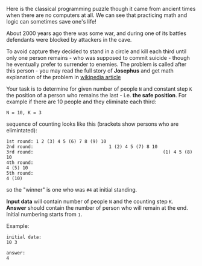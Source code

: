 Here is the classical programming puzzle though it came from ancient times when there are no computers at all. We can
see that practicing math and logic can sometimes save one's life!

About 2000 years ago there was some war, and during one of its battles defendants were blocked by attackers in the cave.

To avoid capture they decided to stand in a circle and kill each third until only one person remains - who was supposed
to commit suicide - though he eventually prefer to surrender to enemies. The problem is called after this person -
you may read the full story of **Josephus** and get math explanation of the problem in
[wikipedia article](http://en.wikipedia.org/wiki/Josephus_problem)

Your task is to determine for given number of people `N` and constant step `K` the position of a person who remains the
last - i.e. **the safe position**. For example if there are 10 people and they eliminate each third:

    N = 10, K = 3
	
sequence of counting looks like this (brackets show persons who are elimintated):

	1st round: 1 2 (3) 4 5 (6) 7 8 (9) 10
	2nd round:                            1 (2) 4 5 (7) 8 10
	3rd round:                                                (1) 4 5 (8) 10
	4th round:                                                               4 (5) 10
	5th round:                                                                        4 (10)

so the "winner" is one who was `#4` at initial standing.

**Input data** will contain number of people `N` and the counting step `K`.  
**Answer** should contain the number of person who will remain at the end. Initial numbering starts from `1`.

Example:

    initial data:
	10 3
	
	answer:
	4

